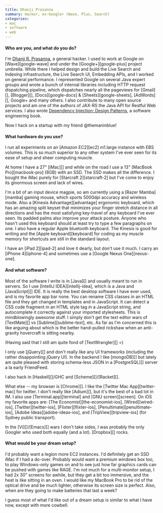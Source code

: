 ```yaml
---
title: Dhanji Prasanna
summary: Hacker, ex-Googler (Wave, Plus, Search)
categories:
- mac
- software
- web
---
```


#### Who are you, and what do you do?

I'm [Dhanji R. Prasanna](http://rethrick.com "Dhanji's website."), a general hacker. I used to work at Google on [Wave][google-wave] and under the [Google+][google-plus] project umbrella. While there I helped design and build the Live Search and Indexing infrastructure, the Live Search UI, Embedding APIs, and I worked on general performance. I represented Google on several Java expert groups and wrote a bunch of internal libraries including HTTP request dispatching pipeline, which dispatches nearly all the pageviews for [Gmail][], [Blogger][], [Docs][google-docs] & [Sheets][google-sheets], [AdWords][], Google+ and many others. I also contribute to many open source projects and am one of the authors of JAX-RS the Java API for Restful Web services. I also wrote [Dependency Injection: Design Patterns](http://manning.com/prasanna "Dhanji's book."), a software engineering book.

Now I hack on a startup with my friend @themaninblue!

#### What hardware do you use?

I run all experiments on an [Amazon EC2][ec2] m1.large instance with EBS volumes. This is so much superior to any other system I've ever seen for its ease of setup and sheer computing muscle.

At home I have a 27" [iMac][] and while on the road I use a 13" [MacBook Pro][macbook-pro] (8GB) with an SSD. The SSD makes all the difference. I bought the iMac purely for [Starcraft 2][starcraft-2] but I've come to enjoy its ginormous screen and lack of wires.

I'm a bit of an input device magpie, so am currently using a [Razer Mamba][mamba] gaming mouse, which sports 5000dpi accuracy and wireless mode. Also a [Kinesis Advantage][advantage] ergonomic keyboard, which has an amazing split keyset that minimizes your finger stretch distance in all directions and has the most satisfying key-travel of any keyboard I've ever seen. Its padded palms also improve your attack posture. Anyone who hasn't used this keyboard should at least try to type a few paragraphs on one. I also have a regular Apple bluetooth keyboard. The Kinesis is good for writing and the [Apple keyboard][keyboard] for coding as my muscle memory for shortcuts are still in the standard layout.

I have an [iPad 2][ipad-2] and love it dearly, but don't use it much. I carry an [iPhone 4][iphone-4] and sometimes use a [Google Nexus One][nexus-one].

#### And what software?

Most of the software I write is in [Java][] and usually meant to run in servers. So I use [IntelliJ IDEA][intellij-idea], which is a Java and [JavaScript][] IDE. It is really the best desktop software I have ever used, and is my favorite app bar none. You can rename CSS classes in an HTML file and they get changed in templates and in JavaScript. It can detect a CSS code fragment *in* an HTML style tag *in* a JavaScript string, and autocomplete it correctly against your imported stylesheets. This is mindblowingly awesome stuff. I simply don't get the text editor wars of [TextMate][] vs [Sublime][sublime-text], etc. As far as I'm concerned this is like arguing about which is the better hand-pulled rickshaw when an anti-gravity hovercraft is sitting nearby.

(Having said that I still am quite fond of [TextWrangler][] =)

I only use [jQuery][] and don't really like any UI frameworks (including the rather disappointing jQuery UI). In the backend I like [mongoDB][] but lately am quite pleased with storing schema-less JSON in a [PostgreSQL][] server a la early FriendFeed.

I also hack in [Haskell][]/GHC and [Scheme][]/[Racket][].

What else -- my browser is [Chrome][]. I like the [Twitter Mac App][twitter-mac] for twitter. I don't really like [Adium][], but it's the best of a bad lot in IM. I also use [Terminal.app][terminal] and [GNU screen][screen]. On iOS my favorite apps are: [The Economist][the-economist-ios], [Wired][wired-ios], [Twitter][twitter-ios], [Flixter][flixter-ios], [Penultimate][penultimate-ios], [Adobe Ideas][adobe-ideas-ios], and [TripView][tripview-ios] (for Sydney public transport).

In the [Vi][]/[Emacs][] wars I don't take sides, I was probably the only Googler who used both equally (and a lot). [Dropbox][] rocks.

#### What would be your dream setup?

I'd probably want a legion more EC2 instances. I'd definitely get an SSD iMac if I had a do-over. Probably would want a premium windows box too, to play Windows-only games on and to see just how far graphics cards can be pushed with games like RAGE. I'm not much for a multi-monitor setup, I had 2x 30" screens for awhile, but they get a bit too immersive, and the heat is like sitting in an oven. I would like my MacBook Pro to be rid of the optical drive and be much lighter, otherwise its screen size is perfect. Also, when are they going to make batteries that last a week?

I guess most of what I'd like out of a dream setup is similar to what I have now, except with more cowbell.
